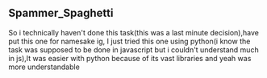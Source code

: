 ##  Spammer_Spaghetti
So i technically haven't done this task(this was a last minute decision),have put this one for namesake ig, I just tried this one using python(i know the task was supposed to be done in javascript but i couldn't understand much in js),It was easier with python because of its vast libraries and yeah was more understandable
